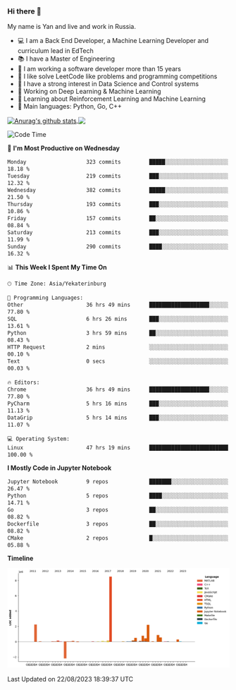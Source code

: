 ### Hi there 👋

My name is Yan and live and work in Russia.

- 💻 I am a Back End Developer, a Machine Learning Developer and curriculum lead in EdTech
- 📚 I have a Master of Engineering
- 🤔 I am working a software developer more than 15 years
- 🌱 I like solve LeetCode like problems and programming competitions
- 📝 I have a strong interest in Data Science and Control systems
- 🔭 Working on Deep Learning & Machine Learning
- 🌱 Learning about Reinforcement Learning and Machine Learning
- 🌟 Main languages: Python, Go, C++

<!--


**yanchick/yanchick** is a ✨ _special_ ✨ repository because its `README.md` (this file) appears on your GitHub profile.

Here are some ideas to get you started:

- I am a self taught Full Stack Developer and a Machine Learning Developer
- 🌱 I’m currently learning ...
- 👯 I’m looking to collaborate on ...
- 🤔 I’m looking for help with ...
- 💬 Ask me about ...
- 📫 How to reach me: ...
- 😄 Pronouns: ...
- ⚡ Fun fact: ...

-->


<a href="https://github.com/anuraghazra/github-readme-stats">
    <img align="center" src="https://github-readme-stats.vercel.app/api?username=yanchick&count_private=true" alt="Anurag's github stats" />
</a>
<a href="https://github.com/anuraghazra/github-readme-stats">
    <img align="center" src="https://github-readme-stats.vercel.app/api/top-langs/?username=yanchick&hide=javascript,html,CSS" />
</a>

<!--START_SECTION:waka-->
![Code Time](http://img.shields.io/badge/Code%20Time-651%20hrs%2052%20mins-blue)

📅 **I'm Most Productive on Wednesday** 

```text
Monday                   323 commits         █████░░░░░░░░░░░░░░░░░░░░   18.18 % 
Tuesday                  219 commits         ███░░░░░░░░░░░░░░░░░░░░░░   12.32 % 
Wednesday                382 commits         █████░░░░░░░░░░░░░░░░░░░░   21.50 % 
Thursday                 193 commits         ███░░░░░░░░░░░░░░░░░░░░░░   10.86 % 
Friday                   157 commits         ██░░░░░░░░░░░░░░░░░░░░░░░   08.84 % 
Saturday                 213 commits         ███░░░░░░░░░░░░░░░░░░░░░░   11.99 % 
Sunday                   290 commits         ████░░░░░░░░░░░░░░░░░░░░░   16.32 % 
```


📊 **This Week I Spent My Time On** 

```text
🕑︎ Time Zone: Asia/Yekaterinburg

💬 Programming Languages: 
Other                    36 hrs 49 mins      ███████████████████░░░░░░   77.80 % 
SQL                      6 hrs 26 mins       ███░░░░░░░░░░░░░░░░░░░░░░   13.61 % 
Python                   3 hrs 59 mins       ██░░░░░░░░░░░░░░░░░░░░░░░   08.43 % 
HTTP Request             2 mins              ░░░░░░░░░░░░░░░░░░░░░░░░░   00.10 % 
Text                     0 secs              ░░░░░░░░░░░░░░░░░░░░░░░░░   00.03 % 

🔥 Editors: 
Chrome                   36 hrs 49 mins      ███████████████████░░░░░░   77.80 % 
PyCharm                  5 hrs 16 mins       ███░░░░░░░░░░░░░░░░░░░░░░   11.13 % 
DataGrip                 5 hrs 14 mins       ███░░░░░░░░░░░░░░░░░░░░░░   11.07 % 

💻 Operating System: 
Linux                    47 hrs 19 mins      █████████████████████████   100.00 % 
```

**I Mostly Code in Jupyter Notebook** 

```text
Jupyter Notebook         9 repos             ███████░░░░░░░░░░░░░░░░░░   26.47 % 
Python                   5 repos             ████░░░░░░░░░░░░░░░░░░░░░   14.71 % 
Go                       3 repos             ██░░░░░░░░░░░░░░░░░░░░░░░   08.82 % 
Dockerfile               3 repos             ██░░░░░░░░░░░░░░░░░░░░░░░   08.82 % 
CMake                    2 repos             █░░░░░░░░░░░░░░░░░░░░░░░░   05.88 % 
```



**Timeline**

![Lines of Code chart](https://raw.githubusercontent.com/yanchick/yanchick/main/assets/bar_graph.png)


 Last Updated on 22/08/2023 18:39:37 UTC
<!--END_SECTION:waka-->

